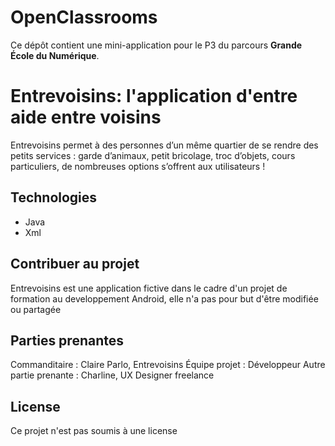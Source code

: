 # OpenClassrooms

Ce dépôt contient une mini-application pour le P3 du parcours **Grande École du Numérique**.

# Entrevoisins: l'application d'entre aide entre voisins

Entrevoisins permet à des personnes d’un même quartier de se rendre des petits services : garde d’animaux, petit bricolage, troc d’objets, cours particuliers, de nombreuses options s’offrent aux utilisateurs !

## Technologies
- Java
- Xml 

## Contribuer au projet

Entrevoisins est une application fictive dans le cadre d'un projet de formation au developpement Android, elle n'a pas pour but d'être modifiée ou partagée

## Parties prenantes

Commanditaire : Claire Parlo, Entrevoisins
Équipe projet : Développeur
Autre partie prenante : Charline, UX Designer freelance

## License

Ce projet n'est pas soumis à une license
